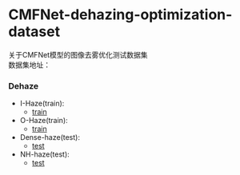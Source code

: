 # CMFNet-dehazing-optimization-dataset
关于CMFNet模型的图像去雾优化测试数据集\
数据集地址：
### Dehaze
* I-Haze(train):
  * [train](https://data.vision.ee.ethz.ch/cvl/ntire18/i-haze/)
* O-Haze(train):
  * [train](https://data.vision.ee.ethz.ch/cvl/ntire18//o-haze/)
* Dense-haze(test):
  * [test](https://data.vision.ee.ethz.ch/cvl/ntire19//dense-haze/)
* NH-haze(test):
  * [test](https://data.vision.ee.ethz.ch/cvl/ntire20/nh-haze/)
